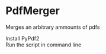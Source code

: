 # PdfMerger
Merges an arbitrary ammounts of pdfs

Install PyPdf2 <br />
Run the script in command line
